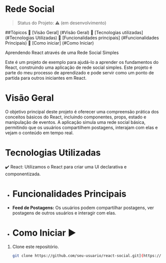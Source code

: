 <h1>Rede Social</h1> 



> Status do Projeto:  :warning: (em desenvolvimento)


##Tópicos
:small_blue_diamond: [Visão Geral] (#Visão Geral)
:small_blue_diamond: [Tecnologias utilizadas] (#Tecnologias Utilizadas)
:small_blue_diamond: [Funcionalidades principais] (#Funcionalidades Principais)
:small_blue_diamond: [Como iniciar] (#Como Iniciar)

Aprendendo React através de uma Rede Social Simples

Este é um projeto de exemplo para ajudá-lo a aprender os fundamentos do React, construindo uma aplicação de rede social simples. Este projeto é parte do meu processo de aprendizado e pode servir como um ponto de partida para outros iniciantes em React.

# Visão Geral

O objetivo principal deste projeto é oferecer uma compreensão prática dos conceitos básicos do React, incluindo componentes, props, estado e manipulação de eventos. A aplicação simula uma rede social básica, permitindo que os usuários compartilhem postagens, interajam com elas e vejam o conteúdo em tempo real.

# Tecnologias Utilizadas

:heavy_check_mark: React: Utilizamos o React para criar uma UI declarativa e componentizada.

- # Funcionalidades Principais
- **Feed de Postagens:** Os usuários podem compartilhar postagens, ver postagens de outros usuários e interagir com elas.

- # Como Iniciar :arrow_forward:

1. Clone este repositório.
   ```bash
   git clone https://github.com/seu-usuario/react-social.git](https://github.com/DanielFossali/redeSocial)https://github.com/DanielFossali/redeSocial
